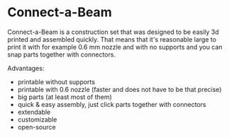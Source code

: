 Connect-a-Beam
==============
Connect-a-Beam is a construction set that was designed to be easily 3d printed and assembled quickly. That means that it's reasonable large to print it with for example 0.6 mm nozzle and with no supports and you can snap parts together with connectors.

Advantages:
- printable without supports
- printable with 0.6 nozzle (faster and does not have to be that precise)
- big parts (at least most of them)
- quick & easy assembly, just click parts together with connectors
- extendable
- customizable 
- open-source

